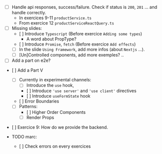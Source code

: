 - [ ] Handle api responses, success/failure. Check if status is `200`, `201` ... and handle correctly.
  - In exercices 9-11 `productService.ts`
  - From exercice 12 `productServiceReactQuery.ts`
- [ ] Missing slides:
  - [ ] Introduce `Typescript` (Before exercice `Adding some types`)
    - A word about PropType?
  - [ ] Introduce `Promise`, `fetch` (Before exercice `Add effects`)
  - [ ] In the slide `Using Framework`, add more infos (about `Nextjs` ...).
  - [ ] [Un]Controlled components, add more exemples? ..
- [ ] Add a part on e2e?
- [ ] Add a Part V
  - [ ] Currently in experimental channels:
    - [ ] Introduce the `use` hook, 
    - [ ] Introduce `'use server'` and `'use client'` directives
    - [ ] Introduce `useFormState` hook
  - [ ] Error Boundaries
  - [ ] Patterns:
    - [ ] Higher Order Components
    - [ ] Render Props
- [ ] Exercice 9: How do we provide the backend.

- TODO marc:
  - [ ] Check errors on every exercices
